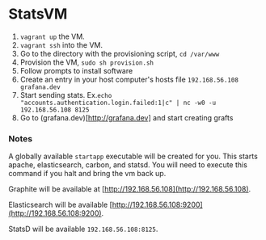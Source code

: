 StatsVM
=======

1. `vagrant up` the VM. 
2. `vagrant ssh` into the VM.
3. Go to the directory with the provisioning script, `cd /var/www`
4. Provision the VM, `sudo sh provision.sh`
5. Follow prompts to install software
6. Create an entry in your host computer's hosts file `192.168.56.108 grafana.dev`
7. Start sending stats. Ex.`echo "accounts.authentication.login.failed:1|c" | nc -w0 -u 192.168.56.108 8125`
8. Go to (grafana.dev)[http://grafana.dev] and start creating grafts

### Notes
A globally available `startapp` executable will be created for you. This starts apache, elasticsearch, carbon, and statsd. You will need to execute this command if you halt and bring the vm back up.

Graphite will be available at [http://192.168.56.108](http://192.168.56.108).

Elasticsearch will be available [http://192.168.56.108:9200](http://192.168.56.108:9200).

StatsD will be available `192.168.56.108:8125`.
